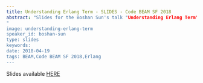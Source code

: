 ```yaml
---
title: Understanding Erlang Term - SLIDES - Code BEAM SF 2018
abstract: "Slides for the Boshan Sun's talk "Understanding Erlang Term" - Code BEAM SF 2018
"
image: understanding-erlang-term
speaker_id: boshan-sun
type: slides
keywords: 
date: 2018-04-19
tags: BEAM,Code BEAM SF 2018,Erlang
---
```

Slides available <a href="/uploads/media/default/0001/01/01ca8038e312cf80c6e4cd089beeba39a1a20422.pdf" target="_blank">HERE</a>
